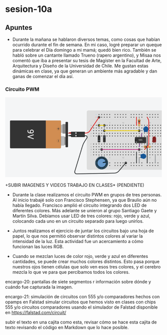 # sesion-10a

## Apuntes

- Durante la mañana se hablaron diversos temas, como cosas que habían ocurrido durante el fin de semana. En mi caso, logré preparar un queque para celebrar el Día domingo a mi mamá; quedó bien rico. También se habló sobre un cantante llamado Trueno (rapero argentino), y Misaa nos comentó que iba a presentar su tesis de Magíster en la Facultad de Arte, Arquitectura y Diseño de la Universidad de Chile. Me gustan estas dinámicas en clase, ya que generan un ambiente más agradable y dan ganas de comenzar el día así.

### Circuito PWM
![CIRCUITO](./archivos/pwm.png)

+SUBIR IMAGENES Y VIDEOS TRABAJO EN CLASES* (PENDIENTE)

- Durante la clase realizamos el circuito PWM en grupos de tres personas. Al inicio trabajé solo con Francisco Stephensen, ya que Braulio aún no había llegado. Francisco amplió el circuito integrando dos LED de diferentes colores. Más adelante se unieron al grupo Santiago Gaete y Martín Silva. Debíamos usar LED de tres colores: rojo, verde y azul, colocando cada uno en un circuito separado para luego unirlos.

- Juntos realizamos el ejercicio de juntar los circuitos bajo una hoja de papel, lo que nos permitió observar distintos colores al variar la intensidad de la luz. Esta actividad fue un acercamiento a cómo funcionan las luces RGB.

- Cuando se mezclan luces de color rojo, verde y azul en diferentes cantidades, se puede crear muchos colores distintos. Esto pasa porque nuestros ojos tienen células que solo ven esos tres colores, y el cerebro mezcla lo que ve para que percibamos todos los colores.


  
encargo-20: pantallas de siete segmentos
r información sobre dónde y cuándo fue capturada la imagen.



encargo-21: simulación de circuitos con 555 y/o comparadores hechos con opamps en Falstad
simular circuitos que hemos visto en clases con chips 555 y/o circuitos comparadores usando el simulador de Falstad disponible en https://falstad.com/circuit/

subir el texto en una cajita como esta, revisar cómo se hace esta cajita de texto revisando el código en Markdown que lo hace posible.
